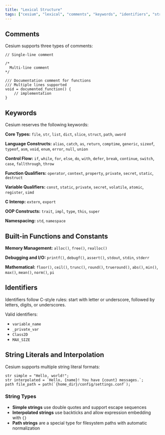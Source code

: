 ```yaml
---
title: "Lexical Structure"
tags: ["cesium", "lexical", "comments", "keywords", "identifiers", "strings"]
---
```


## Comments

Cesium supports three types of comments:

```cesium
// Single-line comment

/*
  Multi-line comment
*/

/// Documentation comment for functions
/// Multiple lines supported
void = documented_function() {
    // implementation
}
```

## Keywords

Cesium reserves the following keywords:

**Core Types:** `file`, `str`, `list`, `dict`, `slice`, `struct`, `path`, `uword`

**Language Constructs:** `alias`, `catch`, `as`, `return`, `comptime`, `generic`, `sizeof`, `typeof`, `asm`, `void`, `enum`, `error`, `null`, `union`

**Control Flow:** `if`, `while`, `for`, `else`, `do`, `with`, `defer`, `break`, `continue`, `switch`, `case`, `fallthrough`, `throw`

**Function Qualifiers:** `operator`, `context`, `property`, `private`, `secret`, `static`, `destruct`

**Variable Qualifiers:** `const`, `static`, `private`, `secret`, `volatile`, `atomic`, `register`, `simd`

**C Interop:** `extern`, `export`

**OOP Constructs:** `trait`, `impl`, `type`, `this`, `super`

**Namespacing:** `std`, `namespace`

## Built-in Functions and Constants

**Memory Management:** `alloc()`, `free()`, `realloc()`

**Debugging and I/O:** `printf()`, `debugf()`, `assert()`, `stdout`, `stdin`, `stderr`

**Mathematical:** `floor()`, `ceil()`, `trunc()`, `round()`, `trueround()`, `abs()`, `min()`, `max()`, `mean()`, `norm()`, `pi`

## Identifiers

Identifiers follow C-style rules: start with letter or underscore, followed by letters, digits, or underscores.

Valid identifiers:

- `variable_name`
- `_private_var`
- `Class2D`
- `MAX_SIZE`

## String Literals and Interpolation

Cesium supports multiple string literal formats:

```cesium
str simple = "Hello, world!";
str interpolated = `Hello, {name}! You have {count} messages.`;
path file_path = path(`{home_dir}/config/settings.conf`);
```

### String Types

- **Simple strings** use double quotes and support escape sequences
- **Interpolated strings** use backticks and allow expression embedding with `{}`
- **Path strings** are a special type for filesystem paths with automatic normalization
